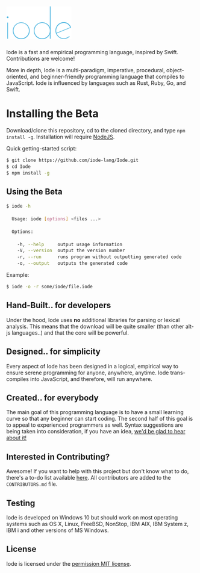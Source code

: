 # [![Iode](https://raw.githubusercontent.com/iode-lang/Graphics/master/Logos/Clean%2C%20Thin.png)](http://iode-lang.github.io/)

Iode is a fast and empirical programming language, inspired by Swift. Contributions are welcome!

More in depth, Iode is a multi-paradigm, imperative, procedural, object-oriented, and beginner-friendly programming language that compiles to JavaScript. Iode is influenced by languages such as Rust, Ruby, Go, and Swift.

# Installing the Beta

Download/clone this repository, cd to the cloned directory, and type `npm install -g`. Installation will require [NodeJS](https://nodejs.org/en/).

Quick getting-started script:

```bash
$ git clone https://github.com/iode-lang/Iode.git
$ cd Iode
$ npm install -g
```

## Using the Beta

```bash
$ iode -h

  Usage: iode [options] <files ...>

  Options:

    -h, --help     output usage information
    -V, --version  output the version number
    -r, --run      runs program without outputting generated code
    -o, --output   outputs the generated code

```

Example:

```bash
$ iode -o -r some/iode/file.iode
```

## Hand-Built.. for developers

Under the hood, Iode uses **no** additional libraries for parsing or lexical analysis. This means that the download will be quite smaller (than other alt-js languages..) and that the core will be powerful.

## Designed.. for simplicity

Every aspect of Iode has been designed in a logical, empirical way to ensure serene programming for anyone, anywhere, anytime. Iode trans-compiles into JavaScript, and therefore, will run anywhere.

## Created.. for everybody

The main goal of this programming language is to have a small learning curve so that any beginner can start coding. The second half of this goal is to appeal to experienced programmers as well. Syntax suggestions are being taken into consideration, if you have an idea, [we'd be glad to hear about it!](https://github.com/iode-lang/Iode/issues/new)

## Interested in Contributing?

Awesome! If you want to help with this project but don't know what to do, there's a to-do list available [here](https://trello.com/b/uJ79uDf4/iode). All contributors are added to the `CONTRIBUTORS.md` file.

## Testing

Iode is developed on Windows 10 but should work on most operating systems such as OS X, Linux, FreeBSD, NonStop, IBM AIX, IBM System z, IBM i and other versions of MS Windows.

## License

Iode is licensed under the [permission MIT license](https://raw.githubusercontent.com/iode-lang/Iode/master/LICENSE).
